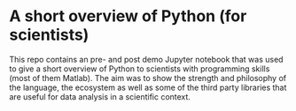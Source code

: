 # A short overview of Python (for scientists)

This repo contains an pre- and post demo Jupyter notebook that was
used to give a short overview of Python to scientists with programming
skills (most of them Matlab). The aim was to show the strength and
philosophy of the language, the ecosystem as well as some of the third
party libraries that are useful for data analysis in a scientific
context.
